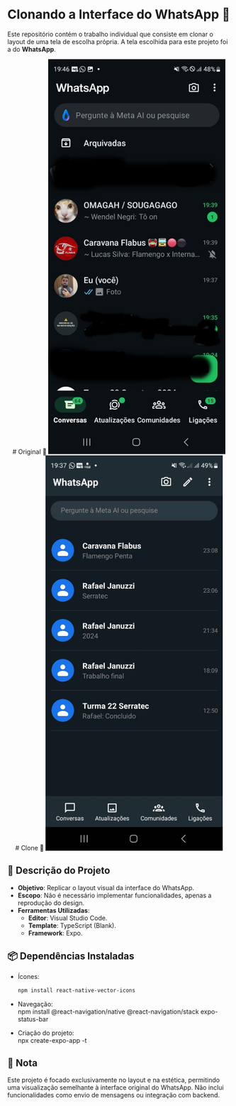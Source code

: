 # Clonando a Interface do WhatsApp 📱

Este repositório contém o trabalho individual que consiste em clonar o layout de uma tela de escolha própria. A tela escolhida para este projeto foi a do **WhatsApp**.

<div align="center">
# Original 📱
<img src="./imagem/wpporigi.jpg" alt="Tela Original" width="400">
</div>

<div align="center">
# Clone 📱
<img src="./imagem/clonewpp.jpg" alt="Tela Original" width="400">
</div>

## 📝 Descrição do Projeto

- **Objetivo**: Replicar o layout visual da interface do WhatsApp.  
- **Escopo**: Não é necessário implementar funcionalidades, apenas a reprodução do design.  
- **Ferramentas Utilizadas**:
  - **Editor**: Visual Studio Code.  
  - **Template**: TypeScript (Blank).  
  - **Framework**: Expo.  

## 📦 Dependências Instaladas

- Ícones:  
  ```bash
  npm install react-native-vector-icons

- Navegação:  
npm install @react-navigation/native @react-navigation/stack expo-status-bar

- Criação do projeto:  
npx create-expo-app -t

## 📌 Nota

Este projeto é focado exclusivamente no layout e na estética, permitindo uma visualização semelhante à interface original do WhatsApp. Não inclui funcionalidades como envio de mensagens ou integração com backend.
